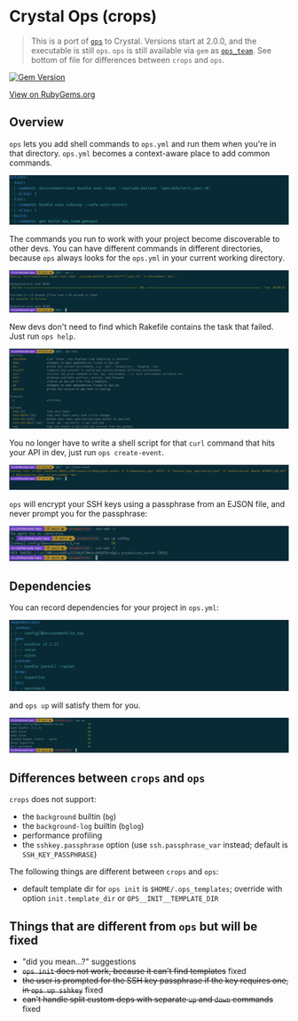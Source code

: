 # Crystal Ops (crops)

> This is a port of [`ops`](https://github.com/nickthecook/ops) to Crystal. Versions start at 2.0.0, and the executable is still `ops`.
> `ops` is still available via `gem` as [`ops_team`](https://rubygems.org/gems/ops_team).
> See bottom of file for differences between `crops` and `ops`.

[![Gem Version](https://badge.fury.io/rb/ops_team.svg)](https://badge.fury.io/rb/ops_team)

[View on RubyGems.org](https://rubygems.org/gems/ops_team)

## Overview

`ops` lets you add shell commands to `ops.yml` and run them when you're in that directory. `ops.yml` becomes a context-aware place to add common commands.

![ops.yml excerpt](img/ops_yml.png)

The commands you run to work with your project become discoverable to other devs. You can have different commands in different directories, because `ops` always looks for the `ops.yml` in your current working directory.

![ops t output](img/ops_t.png)

New devs don't need to find which Rakefile contains the task that failed. Just run `ops help`.

![ops help output](img/ops_help.png)

You no longer have to write a shell script for that `curl` command that hits your API in dev, just run `ops create-event`.

![ops create-event output](img/ops_create_event.png)

`ops` will encrypt your SSH keys using a passphrase from an EJSON file, and never prompt you for the passphrase:

![ops up sshkey output](img/ops_up_sshkey.png)

## Dependencies

You can record dependencies for your project in `ops.yml`:

![ops.yml dependencies](img/ops_deps.png)

and `ops up` will satisfy them for you.

![ops up output](img/ops_up_output.png)

## Differences between `crops` and `ops`

`crops` does not support:

- the `background` builtin (`bg`)
- the `background-log` builtin (`bglog`)
- performance profiling
- the `sshkey.passphrase` option (use `ssh.passphrase_var` instead; default is `SSH_KEY_PASSPHRASE`)

The following things are different between `crops` and `ops`:

- default template dir for `ops init` is `$HOME/.ops_templates`; override with option `init.template_dir` or `OPS__INIT__TEMPLATE_DIR`

## Things that are different from `ops` but will be fixed

- "did you mean...?" suggestions
- ~~`ops init` does not work, because it can't find templates~~ fixed
- ~~the user is prompted for the SSH key passphrase if the key requires one, in `ops up sshkey`~~ fixed
- ~~can't handle split custom deps with separate `up` and `down` commands~~ fixed
